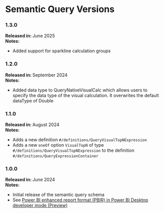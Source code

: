 # Semantic Query Versions

### 1.3.0

<b>Released in: </b> June 2025 <br />
<b>Notes: </b> 
- Added support for sparkline calculation groups

### 1.2.0

<b>Released in: </b> September 2024 <br />
<b>Notes: </b> 
- Added data type to QueryNativeVisualCalc which allows users to specify the data type of the visual calculation. It overwrites the default dataType of Double

### 1.1.0

<b>Released in: </b> August 2024 <br />
<b>Notes: </b> 
- Adds a new definition `#/definitions/QueryVisualTopNExpression`
- Adds a new `oneOf` option `VisualTopN` of type `#/definitions/QueryVisualTopNExpression` to the definition `#/definitions/QueryExpressionContainer`

### 1.0.0

<b>Released in: </b> June 2024 <br />
<b>Notes: </b> 
- Initial release of the semantic query schema
- See [Power BI enhanced report format (PBIR) in Power BI Desktop developer mode (Preview)](https://powerbi.microsoft.com/en-us/blog/power-bi-enhanced-report-format-pbir-in-power-bi-desktop-developer-mode-preview/)